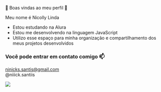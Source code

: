💜 Boas vindas ao meu perfil 💜

Meu nome é Nicolly Linda

- Estou estudando na Alura
- Estou me desenvolvendo na linguagem JavaScript
- Utilizo esse espaço para minha organização e compartilhamento dos meus projetos desenvolvidos

### Você pode entrar em contato comigo 📫

ninicks.santis@gmail.com   
@niiick.santiis

![](https://media1.tenor.com/m/DLIKW7sy3A4AAAAd/cat-stuck-in-door-cat.gif)
